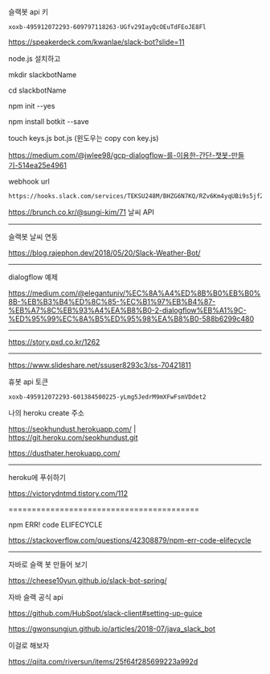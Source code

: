 슬랙봇 api 키

```
xoxb-495912072293-609797118263-UGfv29IayQcOEuTdFEoJE8Fl
```

<https://speakerdeck.com/kwanlae/slack-bot?slide=11>









node.js 설치하고

mkdir slackbotName

cd slackbotName

npm init --yes

npm install botkit --save

touch keys.js bot.js (윈도우는 copy con key.js)



https://medium.com/@jwlee98/gcp-dialogflow-를-이용한-간단-챗봇-만들기-514ea25e4961



webhook url 

```
https://hooks.slack.com/services/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
```



<https://brunch.co.kr/@sungi-kim/71> 날씨 API



-----

슬랙봇 날씨 연동

<https://blog.rajephon.dev/2018/05/20/Slack-Weather-Bot/>

-----

dialogflow 예제

<https://medium.com/@elegantuniv/%EC%8A%A4%ED%8B%B0%EB%B0%8B-%EB%B3%B4%ED%8C%85-%EC%B1%97%EB%B4%87-%EB%A7%8C%EB%93%A4%EA%B8%B0-2-dialogflow%EB%A1%9C-%ED%95%99%EC%8A%B5%ED%95%98%EA%B8%B0-588b6299c480>

-----

<https://story.pxd.co.kr/1262>

-----

<https://www.slideshare.net/ssuser8293c3/ss-70421811>

휴봇 api 토큰

```
xoxb-495912072293-601384500225-yLmg5JedrM9mXFwFsmVDdet2

```

나의 heroku create 주소

https://seokhundust.herokuapp.com/ | https://git.heroku.com/seokhundust.git

https://dusthater.herokuapp.com/

-----

heroku에 푸쉬하기

<https://victorydntmd.tistory.com/112>



=========================================

npm ERR! code ELIFECYCLE

<https://stackoverflow.com/questions/42308879/npm-err-code-elifecycle>



-----



자바로 슬랙 봇 만들어 보기 

<https://cheese10yun.github.io/slack-bot-spring/>



자바 슬랙 공식 api

<https://github.com/HubSpot/slack-client#setting-up-guice>



<https://gwonsungjun.github.io/articles/2018-07/java_slack_bot>



이걸로 해보자

<https://qiita.com/riversun/items/25f64f285699223a992d>